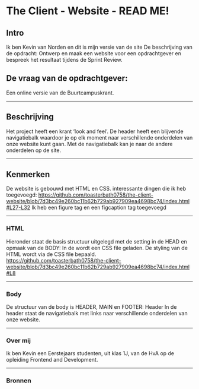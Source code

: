 # The Client - Website - READ ME!

## Intro
Ik ben Kevin van Norden en dit is mijn versie van de site
De beschrijving van de opdracht:
Ontwerp en maak een website voor een opdrachtgever en bespreek het resultaat tijdens de Sprint Review.
## De vraag van de opdrachtgever:
Een online versie van de Buurtcampuskrant.
<hr>


## Beschrijving
Het project heeft een krant ‘look and feel’.
De header heeft een blijvende navigatiebalk waardoor je op elk moment naar verschillende onderdelen van onze website kunt gaan.
Met de navigatiebalk kan je naar de andere onderdelen op de site.
<hr>

## Kenmerken
De website is gebouwd met HTML en CSS.
interessante dingen die ik heb toegevoegd:
https://github.com/toasterbath0758/the-client-website/blob/7d3bc49e260bc11b62b729ab927909ea4698bc74/index.html#L27-L32
Ik heb een figure tag en een figcaption tag toegevoegd
<hr>

### HTML
Hieronder staat de basis structuur uitgelegd met de setting in de HEAD en opmaak van de BODY:
In de <head> wordt een CSS file geladen. De styling van de HTML wordt via de CSS file bepaald.
https://github.com/toasterbath0758/the-client-website/blob/7d3bc49e260bc11b62b729ab927909ea4698bc74/index.html#L8
<hr>

### Body
De structuur van de body is HEADER, MAIN en FOOTER:
Header
In de header staat de navigatiebalk met links naar verschillende onderdelen van onze website.
<hr>

### Over mij
Ik ben Kevin een Eerstejaars studenten, uit klas 1J, van de HvA op de opleiding Frontend and Development.
<hr>

### Bronnen

